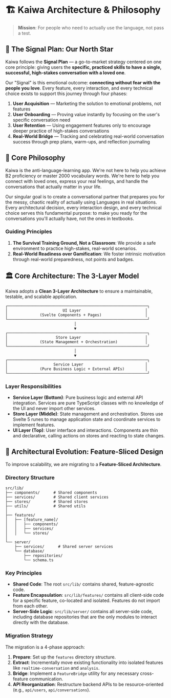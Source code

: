 # 🏗️ Kaiwa Architecture & Philosophy

> **Mission**: For people who need to actually use the language, not pass a test.

## 🎯 The Signal Plan: Our North Star

Kaiwa follows the **Signal Plan** — a go-to-market strategy centered on one core principle: giving users the **specific, practiced skills to have a single, successful, high-stakes conversation with a loved one**.

Our "Signal" is this emotional outcome: **connecting without fear with the people you love**. Every feature, every interaction, and every technical choice exists to support this journey through four phases:
1. **User Acquisition** — Marketing the solution to emotional problems, not features
2. **User Onboarding** — Proving value instantly by focusing on the user's specific conversation need
3. **User Retention** — Using engagement features only to encourage deeper practice of high-stakes conversations
4. **Real-World Bridge** — Tracking and celebrating real-world conversation success through prep plans, warm-ups, and reflection journaling

## 🎯 Core Philosophy

Kaiwa is the anti-language-learning app. We're not here to help you achieve B2 proficiency or master 2000 vocabulary words. We're here to help you connect with loved ones, express your real feelings, and handle the conversations that actually matter in your life.

Our singular goal is to create a conversational partner that prepares you for the messy, chaotic reality of actually using Languages in real situations. Every architectural decision, every interaction design, and every technical choice serves this fundamental purpose: to make you ready for the conversations you'll actually have, not the ones in textbooks.

### Guiding Principles

1.  **The Survival Training Ground, Not a Classroom**: We provide a safe environment to practice high-stakes, real-world scenarios.
2.  **Real-World Readiness over Gamification**: We foster intrinsic motivation through real-world preparedness, not points and badges.

## 🏛️ Core Architecture: The 3-Layer Model

Kaiwa adopts a **Clean 3-Layer Architecture** to ensure a maintainable, testable, and scalable application.

```text
┌─────────────────────────────────────────────────────────────┐
│                        UI Layer                            │
│              (Svelte Components + Pages)                   │
└─────────────────────────────────────────────────────────────┘
                              │
                              ▼
┌─────────────────────────────────────────────────────────────┐
│                     Store Layer                            │
│              (State Management + Orchestration)            │
└─────────────────────────────────────────────────────────────┘
                              │
                              ▼
┌─────────────────────────────────────────────────────────────┐
│                    Service Layer                           │
│              (Pure Business Logic + External APIs)         │
└─────────────────────────────────────────────────────────────┘
```

### Layer Responsibilities

- **Service Layer (Bottom)**: Pure business logic and external API integration. Services are pure TypeScript classes with no knowledge of the UI and never import other services.
- **Store Layer (Middle)**: State management and orchestration. Stores use Svelte 5 runes to manage application state and coordinate services to implement features.
- **UI Layer (Top)**: User interface and interactions. Components are thin and declarative, calling actions on stores and reacting to state changes.

## 🚚 Architectural Evolution: Feature-Sliced Design

To improve scalability, we are migrating to a **Feature-Sliced Architecture**.

### Directory Structure

```text
src/lib/
├── components/      # Shared components
├── services/        # Shared client services
├── stores/          # Shared stores
├── utils/           # Shared utils
│
├── features/
│   ├── [feature_name]/
│   │   ├── components/
│   │   ├── services/
│   │   └── stores/
│
└── server/
    ├── services/      # Shared server services
    └── database/
        ├── repositories/
        └── schema.ts
```

### Key Principles

- **Shared Code**: The root `src/lib/` contains shared, feature-agnostic code.
- **Feature Encapsulation**: `src/lib/features/` contains all client-side code for a specific feature, co-located and isolated. Features do not import from each other.
- **Server-Side Logic**: `src/lib/server/` contains all server-side code, including database repositories that are the only modules to interact directly with the database.

### Migration Strategy

The migration is a 4-phase approach:

1.  **Prepare**: Set up the `features` directory structure.
2.  **Extract**: Incrementally move existing functionality into isolated features like `realtime-conversation` and `analysis`.
3.  **Bridge**: Implement a `FeatureBridge` utility for any necessary cross-feature communication.
4.  **API Reorganization**: Restructure backend APIs to be resource-oriented (e.g., `api/users`, `api/conversations`).
